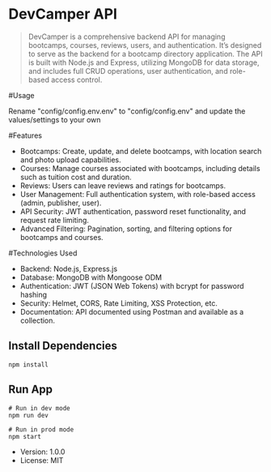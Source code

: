 # DevCamper API

>DevCamper is a comprehensive backend API for managing bootcamps, courses, reviews, users, and authentication. It’s designed to serve as the backend for a bootcamp directory application. The API is built with Node.js and Express, utilizing MongoDB for data storage, and includes full CRUD operations, user authentication, and role-based access control.

#Usage

Rename "config/config.env.env" to "config/config.env"  and update the  values/settings to your own

#Features
+ Bootcamps: Create, update, and delete bootcamps, with location search and photo upload capabilities.
+ Courses: Manage courses associated with bootcamps, including details such as tuition cost and duration.
+ Reviews: Users can leave reviews and ratings for bootcamps.
+ User Management: Full authentication system, with role-based access (admin, publisher, user).
+ API Security: JWT authentication, password reset functionality, and request rate limiting.
+ Advanced Filtering: Pagination, sorting, and filtering options for bootcamps and courses.

#Technologies Used
+ Backend: Node.js, Express.js
+ Database: MongoDB with Mongoose ODM
+ Authentication: JWT (JSON Web Tokens) with bcrypt for password hashing
+ Security: Helmet, CORS, Rate Limiting, XSS Protection, etc.
+ Documentation: API documented using Postman and available as a collection.


## Install Dependencies
```
npm install
```
## Run App
```
# Run in dev mode
npm run dev

# Run in prod mode 
npm start
```

- Version: 1.0.0
- License: MIT
